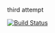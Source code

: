 third attempt 

[![Build Status](https://travis-ci.org/mnosworthy9/sem.svg?branch=master)](https://travis-ci.org/mnosworthy9/sem)
